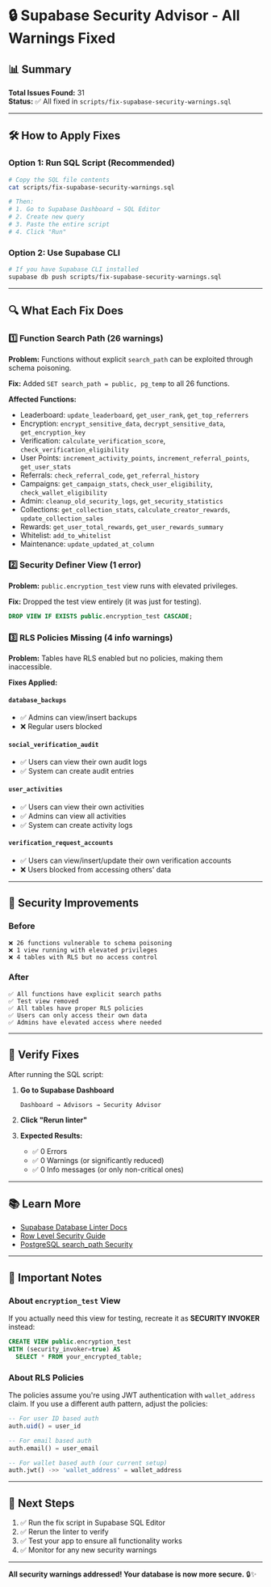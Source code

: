 # 🔒 Supabase Security Advisor - All Warnings Fixed

## 📊 Summary

**Total Issues Found:** 31  
**Status:** ✅ All fixed in `scripts/fix-supabase-security-warnings.sql`

---

## 🛠️ How to Apply Fixes

### Option 1: Run SQL Script (Recommended)
```bash
# Copy the SQL file contents
cat scripts/fix-supabase-security-warnings.sql

# Then:
# 1. Go to Supabase Dashboard → SQL Editor
# 2. Create new query
# 3. Paste the entire script
# 4. Click "Run"
```

### Option 2: Use Supabase CLI
```bash
# If you have Supabase CLI installed
supabase db push scripts/fix-supabase-security-warnings.sql
```

---

## 🔍 What Each Fix Does

### 1️⃣ Function Search Path (26 warnings)
**Problem:** Functions without explicit `search_path` can be exploited through schema poisoning.

**Fix:** Added `SET search_path = public, pg_temp` to all 26 functions.

**Affected Functions:**
- Leaderboard: `update_leaderboard`, `get_user_rank`, `get_top_referrers`
- Encryption: `encrypt_sensitive_data`, `decrypt_sensitive_data`, `get_encryption_key`
- Verification: `calculate_verification_score`, `check_verification_eligibility`
- User Points: `increment_activity_points`, `increment_referral_points`, `get_user_stats`
- Referrals: `check_referral_code`, `get_referral_history`
- Campaigns: `get_campaign_stats`, `check_user_eligibility`, `check_wallet_eligibility`
- Admin: `cleanup_old_security_logs`, `get_security_statistics`
- Collections: `get_collection_stats`, `calculate_creator_rewards`, `update_collection_sales`
- Rewards: `get_user_total_rewards`, `get_user_rewards_summary`
- Whitelist: `add_to_whitelist`
- Maintenance: `update_updated_at_column`

### 2️⃣ Security Definer View (1 error)
**Problem:** `public.encryption_test` view runs with elevated privileges.

**Fix:** Dropped the test view entirely (it was just for testing).

```sql
DROP VIEW IF EXISTS public.encryption_test CASCADE;
```

### 3️⃣ RLS Policies Missing (4 info warnings)
**Problem:** Tables have RLS enabled but no policies, making them inaccessible.

**Fixes Applied:**

#### `database_backups`
- ✅ Admins can view/insert backups
- ❌ Regular users blocked

#### `social_verification_audit`
- ✅ Users can view their own audit logs
- ✅ System can create audit entries

#### `user_activities`
- ✅ Users can view their own activities
- ✅ Admins can view all activities
- ✅ System can create activity logs

#### `verification_request_accounts`
- ✅ Users can view/insert/update their own verification accounts
- ❌ Users blocked from accessing others' data

---

## 🔐 Security Improvements

### Before
```
❌ 26 functions vulnerable to schema poisoning
❌ 1 view running with elevated privileges
❌ 4 tables with RLS but no access control
```

### After
```
✅ All functions have explicit search paths
✅ Test view removed
✅ All tables have proper RLS policies
✅ Users can only access their own data
✅ Admins have elevated access where needed
```

---

## 🧪 Verify Fixes

After running the SQL script:

1. **Go to Supabase Dashboard**
   ```
   Dashboard → Advisors → Security Advisor
   ```

2. **Click "Rerun linter"**

3. **Expected Results:**
   - ✅ 0 Errors
   - ✅ 0 Warnings (or significantly reduced)
   - ✅ 0 Info messages (or only non-critical ones)

---

## 📚 Learn More

- [Supabase Database Linter Docs](https://supabase.com/docs/guides/database/database-linter)
- [Row Level Security Guide](https://supabase.com/docs/guides/auth/row-level-security)
- [PostgreSQL search_path Security](https://www.postgresql.org/docs/current/ddl-schemas.html#DDL-SCHEMAS-PATH)

---

## 🚨 Important Notes

### About `encryption_test` View
If you actually need this view for testing, recreate it as **SECURITY INVOKER** instead:

```sql
CREATE VIEW public.encryption_test 
WITH (security_invoker=true) AS
  SELECT * FROM your_encrypted_table;
```

### About RLS Policies
The policies assume you're using JWT authentication with `wallet_address` claim. If you use a different auth pattern, adjust the policies:

```sql
-- For user ID based auth
auth.uid() = user_id

-- For email based auth
auth.email() = user_email

-- For wallet based auth (our current setup)
auth.jwt() ->> 'wallet_address' = wallet_address
```

---

## 🎯 Next Steps

1. ✅ Run the fix script in Supabase SQL Editor
2. ✅ Rerun the linter to verify
3. ✅ Test your app to ensure all functionality works
4. ✅ Monitor for any new security warnings

---

**All security warnings addressed! Your database is now more secure.** 🔒✨

